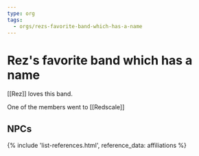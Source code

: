 ```yaml
---
type: org
tags:
  - orgs/rezs-favorite-band-which-has-a-name
---
```


# Rez's favorite band which has a name

[[Rez]] loves this band.

One of the members went to [[Redscale]]

## NPCs
{% include 'list-references.html', reference_data: affiliations %}
